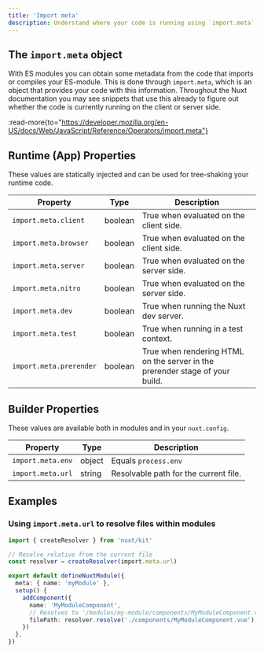 ```yaml
---
title: 'Import meta'
description: Understand where your code is running using `import.meta`.
---
```


## The `import.meta` object

With ES modules you can obtain some metadata from the code that imports or compiles your ES-module.
This is done through `import.meta`, which is an object that provides your code with this information.
Throughout the Nuxt documentation you may see snippets that use this already to figure out whether the
code is currently running on the client or server side.

:read-more{to="https://developer.mozilla.org/en-US/docs/Web/JavaScript/Reference/Operators/import.meta"}

## Runtime (App) Properties

These values are statically injected and can be used for tree-shaking your runtime code.

Property | Type | Description
--- | --- | ---
`import.meta.client` | boolean | True when evaluated on the client side.
`import.meta.browser` | boolean | True when evaluated on the client side.
`import.meta.server` | boolean | True when evaluated on the server side.
`import.meta.nitro` | boolean | True when evaluated on the server side.
`import.meta.dev` | boolean | True when running the Nuxt dev server.
`import.meta.test` | boolean | True when running in a test context.
`import.meta.prerender` | boolean | True when rendering HTML on the server in the prerender stage of your build.

## Builder Properties

These values are available both in modules and in your `nuxt.config`.

Property | Type | Description
--- | --- | ---
`import.meta.env` | object | Equals `process.env`
`import.meta.url` | string | Resolvable path for the current file.

## Examples

### Using `import.meta.url` to resolve files within modules

```ts [modules/my-module/index.ts]
import { createResolver } from 'nuxt/kit'

// Resolve relative from the current file
const resolver = createResolver(import.meta.url)

export default defineNuxtModule({
  meta: { name: 'myModule' },
  setup() {
    addComponent({
      name: 'MyModuleComponent',
      // Resolves to '/modules/my-module/components/MyModuleComponent.vue'
      filePath: resolver.resolve('./components/MyModuleComponent.vue'),
    })
  },
})
```
